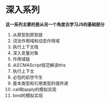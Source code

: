 # 深入系列

**这一系列主要的是从另一个角度去学习JS的基础部分**

1. 从原型到原型链
2. 词法作用域和动态作用域
3. 执行上下文栈
4. 深入变量对象
5. 作用域链
6. 从ECMAScript规范解读this
7. 执行上下文
8. 必包的前世今生
9. 基本类型和引用类型的值传递
10. call和apply的模拟实现
11. bind的模拟实现
